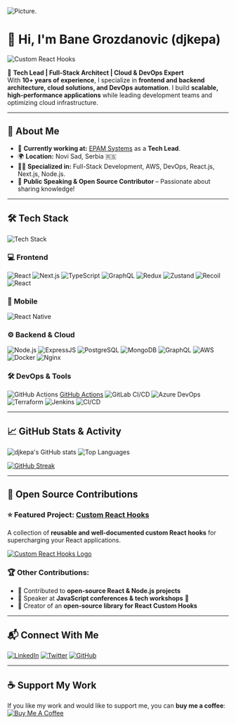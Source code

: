 <img alt="Picture." src="https://media.licdn.com/dms/image/v2/D4E16AQEjMYqkN4mG0g/profile-displaybackgroundimage-shrink_350_1400/B4EZUdXCeXGwAY-/0/1739954334059?e=1746662400&v=beta&t=NDCsyI34O_PVH6d3KhEtP_1u0sE7OWSO3a3tAmx1I-E" />

# 👋 Hi, I'm Bane Grozdanovic (djkepa)  

![Custom React Hooks](https://your-image-link.com)

🚀 **Tech Lead | Full-Stack Architect | Cloud & DevOps Expert**  
With **10+ years of experience**, I specialize in **frontend and backend architecture, cloud solutions, and DevOps automation**. I build **scalable, high-performance applications** while leading development teams and optimizing cloud infrastructure.  

---

## 📌 About Me  
- 🔭 **Currently working at:** [EPAM Systems](https://epam.com/) as a **Tech Lead**.  
- 🌍 **Location:** Novi Sad, Serbia 🇷🇸  
- 👨‍💻 **Specialized in:** Full-Stack Development, AWS, DevOps, React.js, Next.js, Node.js.  
- 🎤 **Public Speaking & Open Source Contributor** – Passionate about sharing knowledge!  

---

## 🛠️ Tech Stack  

![Tech Stack](https://your-tech-image-link.com)

### 💻 **Frontend**
![React](https://img.shields.io/badge/React-%2361DAFB.svg?style=for-the-badge&logo=react&logoColor=black)
![Next.js](https://img.shields.io/badge/Next.js-%23000000.svg?style=for-the-badge&logo=nextdotjs&logoColor=white)
![TypeScript](https://img.shields.io/badge/TypeScript-%233178C6.svg?style=for-the-badge&logo=typescript&logoColor=white)
![GraphQL](https://img.shields.io/badge/GraphQL-E10098?style=for-the-badge&logo=graphql&logoColor=white)
![Redux](https://img.shields.io/badge/Redux-764ABC?style=for-the-badge&logo=redux&logoColor=white)
![Zustand](https://img.shields.io/badge/Zustand-FF9900?style=for-the-badge)
![Recoil](https://img.shields.io/badge/Recoil-3578E5?style=for-the-badge)
![React](https://img.shields.io/badge/React-%2361DAFB.svg?style=for-the-badge&logo=react&logoColor=black)

### 📱 **Mobile**
![React Native](https://img.shields.io/badge/React_Native-61DAFB?style=for-the-badge&logo=react&logoColor=black)

### ⚙️ **Backend & Cloud**
![Node.js](https://img.shields.io/badge/Node.js-%23339933.svg?style=for-the-badge&logo=node.js&logoColor=white)
![ExpressJS](https://img.shields.io/badge/ExpressJS-E0234E?style=for-the-badge&logo=nestjs&logoColor=white)
![PostgreSQL](https://img.shields.io/badge/PostgreSQL-316192?style=for-the-badge&logo=postgresql&logoColor=white)
![MongoDB](https://img.shields.io/badge/MongoDB-47A248?style=for-the-badge&logo=mongodb&logoColor=white)
![GraphQL](https://img.shields.io/badge/GraphQL-E10098?style=for-the-badge&logo=graphql&logoColor=white)
![AWS](https://img.shields.io/badge/AWS-%23FF9900.svg?style=for-the-badge&logo=amazonaws&logoColor=white)
![Docker](https://img.shields.io/badge/Docker-%232496ED.svg?style=for-the-badge&logo=docker&logoColor=white)
![Nginx](https://img.shields.io/badge/Nginx-009639?style=for-the-badge&logo=nginx&logoColor=white)

### 🛠️ **DevOps & Tools**
![GitHub Actions](https://img.shields.io/badge/GitHub_Actions-%232088FF.svg?style=for-the-badge&logo=github-actions&logoColor=white)
[GitHub Actions](https://img.shields.io/badge/GitHub_Actions-%232088FF.svg?style=for-the-badge&logo=github-actions&logoColor=white)
![GitLab CI/CD](https://img.shields.io/badge/GitLab_CI%2FCD-FC6D26?style=for-the-badge&logo=gitlab&logoColor=white)
![Azure DevOps](https://img.shields.io/badge/Azure_DevOps-0078D7?style=for-the-badge&logo=azuredevops&logoColor=white)
![Terraform](https://img.shields.io/badge/Terraform-%235835CC.svg?style=for-the-badge&logo=terraform&logoColor=white)
![Jenkins](https://img.shields.io/badge/Jenkins-%23D24939.svg?style=for-the-badge&logo=jenkins&logoColor=white)
![CI/CD](https://img.shields.io/badge/CI%2FCD-A31F34?style=for-the-badge)

---

## 📈 GitHub Stats & Activity

![djkepa's GitHub stats](https://github-readme-stats.vercel.app/api?username=djkepa&show_icons=true&theme=tokyonight)
![Top Languages](https://github-readme-stats.vercel.app/api/top-langs/?username=djkepa&layout=compact&theme=tokyonight)

[![GitHub Streak](https://github-readme-streak-stats.herokuapp.com/?user=djkepa&theme=tokyonight)](https://git.io/streak-stats)

---

## 🚀 Open Source Contributions  
### ⭐ Featured Project: **[Custom React Hooks](https://github.com/djkepa/custom-react-hooks)**  
A collection of **reusable and well-documented custom React hooks** for supercharging your React applications.

<a href="https://github.com/djkepa/custom-react-hooks">
  <img src="https://i.ibb.co/ykSxVSX/custom-react-hooks-logo.png" alt="Custom React Hooks Logo"/>
</a>

### 🏆 Other Contributions:
- 🔹 Contributed to **open-source React & Node.js projects**
- 🔹 Speaker at **JavaScript conferences & tech workshops** 🎤
- 🔹 Creator of an **open-source library for React Custom Hooks**

---

## 📬 Connect With Me  
[![LinkedIn](https://img.shields.io/badge/LinkedIn-%230077B5.svg?style=for-the-badge&logo=linkedin&logoColor=white)](https://www.linkedin.com/in/branislav-grozdanović)
[![Twitter](https://img.shields.io/badge/Twitter-%231DA1F2.svg?style=for-the-badge&logo=twitter&logoColor=white)](https://twitter.com/djkepa)
[![GitHub](https://img.shields.io/badge/GitHub-%23181717.svg?style=for-the-badge&logo=github&logoColor=white)](https://github.com/djkepa)

---

## ☕ Support My Work  
If you like my work and would like to support me, you can **buy me a coffee**:
[![Buy Me A Coffee](https://img.shields.io/badge/Buy_Me_A_Coffee-F5D04E?style=for-the-badge&logo=buy-me-a-coffee&logoColor=black)](https://www.buymeacoffee.com/kepa)

